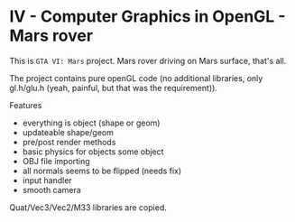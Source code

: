 # IV - Computer Graphics in OpenGL - Mars rover

This is `GTA VI: Mars` project. Mars rover driving on Mars surface, that's all.

The project contains pure openGL code (no additional libraries, only 
gl.h/glu.h (yeah, painful, but that was the requirement)).

Features
* everything is object (shape or geom)
* updateable shape/geom
* pre/post render methods
* basic physics for objects some object
* OBJ file importing
* all normals seems to be flipped (needs fix)
* input handler
* smooth camera
  
Quat/Vec3/Vec2/M33 libraries are copied.

